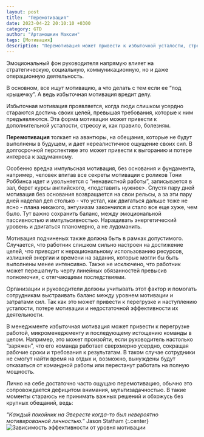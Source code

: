 ```yaml
---
layout: post
title:  "Перемотивация"
date: 2023-04-22 20:10:10 +0300
category: GTD
author: "Артамошкин Максим"
tags: [Мотивация]
description: "Перемотивация может привести к избыточной усталости, стрессу и болезням, а также к авантюрам и потере интереса к задуманному. Важно сохранять баланс между пассивностью и импульсивностью, а также помогать сотрудникам выстраивать баланс между уровнем мотивации и затратами сил, чтобы избежать перегрузки и усталости. В менеджменте избыточная мотивация может привести к перегрузке работой и истощению команды в целом."
---
```


Эмоциональный фон руководителя напрямую влияет на стратегическую, социальную, коммуникационную, но и даже операционную деятельность.

В основном, все ищут мотивацию, а что делать с тем если ее “под крышечку”. А ведь избыточная мотивация вредит делу.
<!-- more -->
Избыточная мотивация проявляется, когда люди слишком усердно стараются достичь своих целей, превышая требования, которые к ним предъявляются. Эта форма мотивации может привести к дополнительной усталости, стрессу и, как правило, болезням.

**Перемотивация** толкает на авантюры, на обещания, которые не будут выполнены в будущем, и дает нереалистичное ощущение своих сил. В долгосрочной перспективе это может привести к выгоранию и потере интереса к задуманному.

Особенно вредна импульсная мотивация, без основания и фундамента, например, человек впитав все секреты мотивации с роликов Тони Роббинса идет и увольняется с “ненавистной работы”, записывается в зал, берет курсы английского, <подставить нужное>. Спустя пару дней мотивация без основания возвращается на свои рельсы, а за эти пару дней наделал дел столько - что устал, как двигаться дальше тоже не ясно - плана никакого, энтузиазм закончился и стало все еще хуже, чем было.
Тут важно сохранить баланс, между эмоциональной пассивностью и импульсивностью. Наращивать энергетический уровень и двигаться планомерно, а не лудоманить.

Мотивация подчиненых также должна быть в рамках допустимого. Случается, что работник слишком сильно настроен на достижение целей, что приводит к нерациональному использованию ресурсов, излишней энергии и времени на задания, которые могли бы быть выполнены менее интенсивно. Также не исключено, что работник может перешагнуть черту линейных обязанностей превысив полномочия, с отягчающими последствиями.

Организации и руководители должны учитывать этот фактор и помогать сотрудникам выстраивать баланс между уровнем мотивации и затратами сил. Так как это может привести к перегрузке и наступлению усталости, потере мотивации и недостаточной эффективности их деятельности.

В менеджменте избыточная мотивация может привести к перегрузке работой, микроменеджменту и последующему истощению команды в целом. Например, это может произойти, если руководитель настолько “заряжен”, что его команда работает сверхмерно усердно, сокращая рабочие сроки и требования к результатам. В таком случае сотрудники не смогут найти время на отдых и, возможно, вынуждены будут отказаться от командной работы или перестанут работать на полную мощность.

Лично на себе достаточно часто ощущаю перемотивацию, обычно это сопровождается дефицитом внимания, мультизадачностью. В такие моменты стараюсь не принимать важных решений и обхожусь без крупных обещаний, ведь:

*“Каждый покойник на Эвересте когда-то был невероятно мотивированной личностью.”* Jason Statham
{:.center}
![Зависимость эффективности от уровня мотивации](https://blog.zverit.com/assets/motivation.jpg)